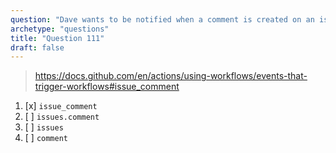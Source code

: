 ```yaml
---
question: "Dave wants to be notified when a comment is created on an issue within a GitHub repository. Which event trigger should be used within the workflow configuration?"
archetype: "questions"
title: "Question 111"
draft: false
---
```


> https://docs.github.com/en/actions/using-workflows/events-that-trigger-workflows#issue_comment
1. [x] `issue_comment`
1. [ ] `issues.comment`
1. [ ] `issues`
1. [ ] `comment`
